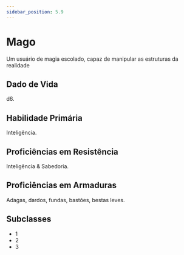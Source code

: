 ```yaml
---
sidebar_position: 5.9
---
```

# Mago
Um usuário de magia escolado, capaz de manipular as estruturas da realidade

## Dado de Vida
d6.

## Habilidade Primária
Inteligência.

## Proficiências em Resistência
Inteligência & Sabedoria.

## Proficiências em Armaduras
Adagas, dardos, fundas, bastões, bestas leves.

## Subclasses
- 1
- 2
- 3